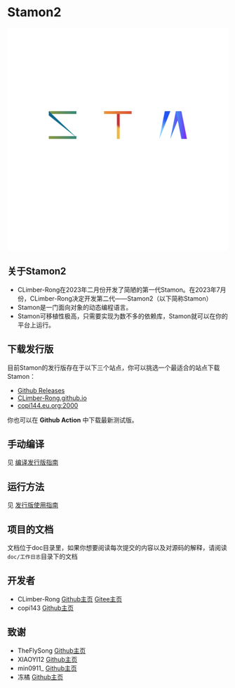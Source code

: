 # Stamon2

![stamon logo](logo/logo.svg)

## 关于Stamon2

* CLimber-Rong在2023年二月份开发了简陋的第一代Stamon。在2023年7月份，CLimber-Rong决定开发第二代——Stamon2（以下简称Stamon）
* Stamon是一门面向对象的动态编程语言。
* Stamon可移植性极高，只需要实现为数不多的依赖库，Stamon就可以在你的平台上运行。

## 下载发行版

目前Stamon的发行版存在于以下三个站点，你可以挑选一个最适合的站点下载Stamon：

* [Github Releases](https://github.com/CLimber-Rong/stamon/releases)
* [CLimber-Rong.github.io](https://CLimber-Rong.github.io/resource/stamon2/releases)
* [copi144.eu.org:2000](https://copi144.eu.org:2000/index.php/s/Cstsjcfc4MTCfLf)

你也可以在 **Github Action** 中下载最新测试版。

## 手动编译

见 [编译发行版指南](doc/编译发行版指南.md)

## 运行方法
见 [发行版使用指南](doc/发行版使用指南.md)

## 项目的文档

文档位于doc目录里，如果你想要阅读每次提交的内容以及对源码的解释，请阅读``doc/工作日志``目录下的文档

## 开发者

* CLimber-Rong [Github主页](https://github.com/CLimber-Rong) [Gitee主页](https://gitee.com/QuXiangrong)
* copi143 [Github主页](https://github.com/copi143)

## 致谢

* TheFlySong [Github主页](https://github.com/TheFlySong)
* XIAOYI12 [Github主页](https://github.com/XIAOYI1212)
* min0911_ [Github主页](https://github.com/min0911Y)
* 冻橘 [Github主页](https://github.com/MikanAffine)